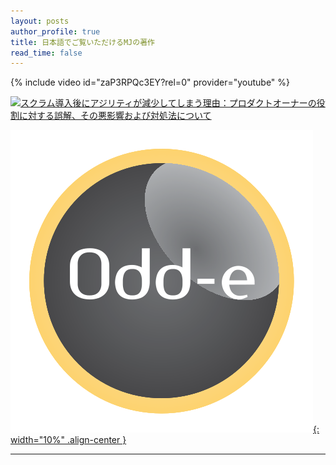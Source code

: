 ```yaml
---
layout: posts
author_profile: true
title: 日本語でご覧いただけるMJの著作
read_time: false
---
```


{% include video id="zaP3RPQc3EY?rel=0" provider="youtube" %}

[![スクラム導入後にアジリティが減少してしまう理由：プロダクトオーナーの役割に対する誤解、その悪影響および対処法について](../images/Why-Scrum-Isnt-Making-Your-Company-Very-Agile-cover-jp.png)](/downloads/Why-Scrum-Isnt-Making-Your-Company-Very-Agile-jp.pdf) 

[![Odd](/images/Odd-e-logo.svg){: width="10%" .align-center }](https://www.odd-e.jp/)

---
